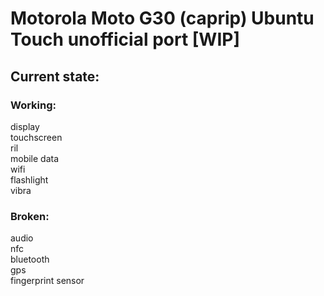 # Motorola Moto G30 (caprip) Ubuntu Touch unofficial port [WIP]

## Current state:

### Working:
display\
touchscreen\
ril\
mobile data\
wifi\
flashlight\
vibra

### Broken:
audio\
nfc\
bluetooth\
gps\
fingerprint sensor
